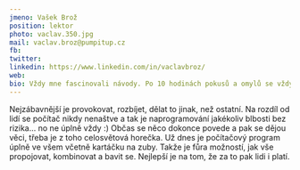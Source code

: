 ```yaml
---
jmeno: Vašek Brož
position: lektor
photo: vaclav.350.jpg
mail: vaclav.broz@pumpitup.cz
fb: 
twitter: 
linkedin: https://www.linkedin.com/in/vaclavbroz/
web: 
bio: Vždy mne fascinovali návody. Po 10 hodinách pokusů a omylů se vždy dostaly výš než jakýkoliv best-seller.
---
```

Nejzábavnější je provokovat, rozbíjet, dělat to jinak, než ostatní. Na rozdíl od lidí se počítač nikdy nenaštve a tak je naprogramování jakékoliv blbosti bez rizika... no ne úplně vždy :) Občas se něco dokonce povede a pak se dějou věci, třeba je z toho celosvětová horečka. Už dnes je počítačový program úplně ve všem včetně kartáčku na zuby. Takže je fůra možností, jak vše propojovat, kombinovat a bavit se. Nejlepší je na tom, že za to pak lidi i platí.
